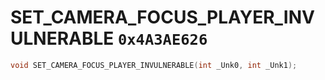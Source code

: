 # SET_CAMERA_FOCUS_PLAYER_INVULNERABLE `0x4A3AE626`

```cpp
void SET_CAMERA_FOCUS_PLAYER_INVULNERABLE(int _Unk0, int _Unk1);
```
